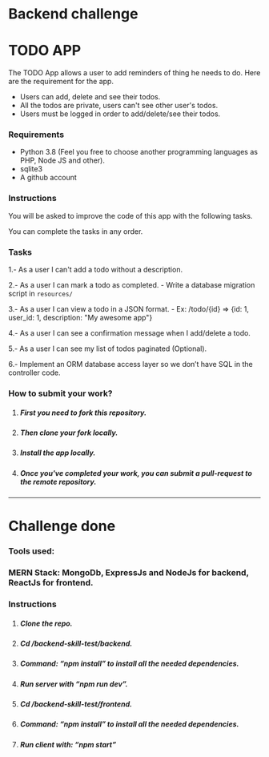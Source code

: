 # Backend challenge

# TODO APP

The TODO App allows a user to add reminders of thing he needs to do. Here are the requirement for the app.

- Users can add, delete and see their todos.
- All the todos are private, users can't see other user's todos.
- Users must be logged in order to add/delete/see their todos.

### Requirements
- Python 3.8 (Feel you free to choose another programming languages as PHP, Node JS and other).
- sqlite3
- A github account

### Instructions

You will be asked to improve the code of this app with the following tasks.

You can complete the tasks in any order.

### Tasks
1.- As a user I can't add a todo without a description.

2.- As a user I can mark a todo as completed.
    - Write a database migration script in `resources/`

3.- As a user I can view a todo in a JSON format.
    - Ex: /todo/{id} => {id: 1, user_id: 1, description: "My awesome app"}

4.- As a user I can see a confirmation message when I add/delete a todo.

5.- As a user I can see my list of todos paginated (Optional).

6.-  Implement an ORM database access layer so we don’t have SQL in the controller code.

### How to submit your work?

1. ##### First you need to fork this repository.

2. ##### Then clone your fork locally.

3. ##### Install the app locally.

4. ##### Once you've completed your work, you can submit a pull-request to the remote repository.


---------------------------------------------------------------------------------------------------------------------

# Challenge done

### Tools used:
### MERN Stack: MongoDb, ExpressJs and NodeJs for backend, ReactJs for frontend.

### Instructions

1. ##### Clone the repo.

2. ##### Cd /backend-skill-test/backend.

3. ##### Command: “npm install” to install all the needed dependencies.

4. ##### Run server with “npm run dev”.

5. ##### Cd /backend-skill-test/frontend.

6. ##### Command: “npm install” to install all the needed dependencies.

7. ##### Run client with: “npm start”


